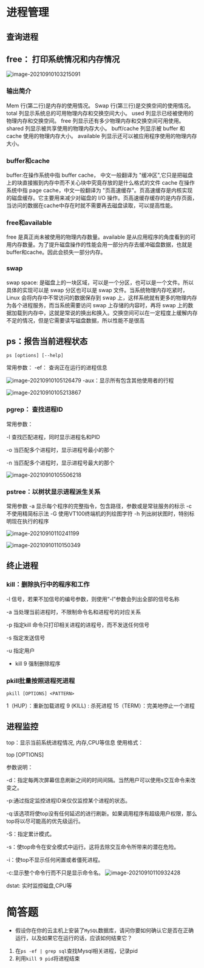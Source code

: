 # 进程管理
## 查询进程
## free： 打印系统情况和内存情况
![image-20210910103215091](C:\Users\weiran.shao\AppData\Roaming\Typora\typora-user-images\image-20210910103215091.png)
### 输出简介
Mem 行(第二行)是内存的使用情况。
Swap 行(第三行)是交换空间的使用情况。
total 列显示系统总的可用物理内存和交换空间大小。
used 列显示已经被使用的物理内存和交换空间。
free 列显示还有多少物理内存和交换空间可用使用。
shared 列显示被共享使用的物理内存大小。
buff/cache 列显示被 buffer 和 cache 使用的物理内存大小。
available 列显示还可以被应用程序使用的物理内存大小。

### buffer和cache
buffer:在操作系统中指 buffer cache， 中文一般翻译为 "缓冲区",它只是把磁盘上的块直接搬到内存中而不关心块中究竟存放的是什么格式的文件
cache 在操作系统中指 page cache，中文一般翻译为 "页高速缓存"。页高速缓存是内核实现的磁盘缓存。它主要用来减少对磁盘的 I/O 操作。页高速缓存缓存的是内存页面，当访问的数据在cache中存在时就不需要再去磁盘读取，可以提高性能。
### free和available
free 是真正尚未被使用的物理内存数量。available 是从应用程序的角度看到的可用内存数量。为了提升磁盘操作的性能会用一部分内存去缓冲磁盘数据，也就是buffer和cache。因此会损失一部分内存。
### swap
swap space: 是磁盘上的一块区域，可以是一个分区，也可以是一个文件。所以具体的实现可以是 swap 分区也可以是 swap 文件。当系统物理内存吃紧时，Linux 会将内存中不常访问的数据保存到 swap 上，这样系统就有更多的物理内存为各个进程服务，而当系统需要访问 swap 上存储的内容时，再将 swap 上的数据加载到内存中，这就是常说的换出和换入。交换空间可以在一定程度上缓解内存不足的情况，但是它需要读写磁盘数据，所以性能不是很高

## ps：报告当前进程状态
```
ps [options] [--help]
```
常用参数：
-ef： 查询正在运行的进程信息

![image-20210910105126479](C:\Users\weiran.shao\AppData\Roaming\Typora\typora-user-images\image-20210910105126479.png)
-aux：显示所有包含其他使用者的行程

![image-20210910105213867](C:\Users\weiran.shao\AppData\Roaming\Typora\typora-user-images\image-20210910105213867.png)

### pgrep： 查找进程ID

常用参数：

-l 查找匹配进程，同时显示进程名和PID

-o 当匹配多个进程时，显示进程号最小的那个

-n 当匹配多个进程时，显示进程号最大的那个

![image-20210910105506218](C:\Users\weiran.shao\AppData\Roaming\Typora\typora-user-images\image-20210910105506218.png)

### pstree：以树状显示进程派生关系
常用参数
-a	显示每个程序的完整指令，包含路径，参数或是常驻服务的标示
-c	不使用精简标示法
-G	使用VT100终端机的列绘图字符
-h	列出树状图时，特别标明现在执行的程序

![image-20210910110241199](C:\Users\weiran.shao\AppData\Roaming\Typora\typora-user-images\image-20210910110241199.png)

![image-20210910110150349](C:\Users\weiran.shao\AppData\Roaming\Typora\typora-user-images\image-20210910110150349.png)


## 终止进程
### kill：删除执行中的程序和工作

-l 信号，若果不加信号的编号参数，则使用“-l”参数会列出全部的信号名称

-a 当处理当前进程时，不限制命令名和进程号的对应关系

-p 指定kill 命令只打印相关进程的进程号，而不发送任何信号

-s 指定发送信号

-u 指定用户 

* kill 9 强制删除程序

### pkill批量按照进程死进程
```
pkill [OPTIONS] <PATTERN>
```
1（HUP）：重新加载进程
9 (KILL) : 杀死进程
15（TERM）：完美地停止一个进程


## 进程监控
top：显示当前系统进程情况, 内存,CPU等信息
使用格式：

top [OPTIONS]

参数说明：

-d：指定每两次屏幕信息刷新之间的时间间隔。当然用户可以使用s交互命令来改变之。

-p:通过指定监控进程ID来仅仅监控某个进程的状态。

-q:该选项将使top没有任何延迟的进行刷新。如果调用程序有超级用户权限，那么top将以尽可能高的优先级运行。

-S：指定累计模式。

-s：使top命令在安全模式中运行。这将去除交互命令所带来的潜在危险。

-i：使top不显示任何闲置或者僵死进程。

-c:显示整个命令行而不只是显示命令名。
![image-20210910110932428](C:\Users\weiran.shao\AppData\Roaming\Typora\typora-user-images\image-20210910110932428.png)

dstat: 实时监控磁盘,CPU等

# 简答题
* 假设你在你的云主机上安装了`MySQL`数据库，请问你要如何确认它是否在正确运行，以及如果它在运行的话，应该如何结束它？
1. 在`ps -ef | grep sql`查找Mysql相关进程，记录pid
2. 利用`kill 9 pid`将进程结束